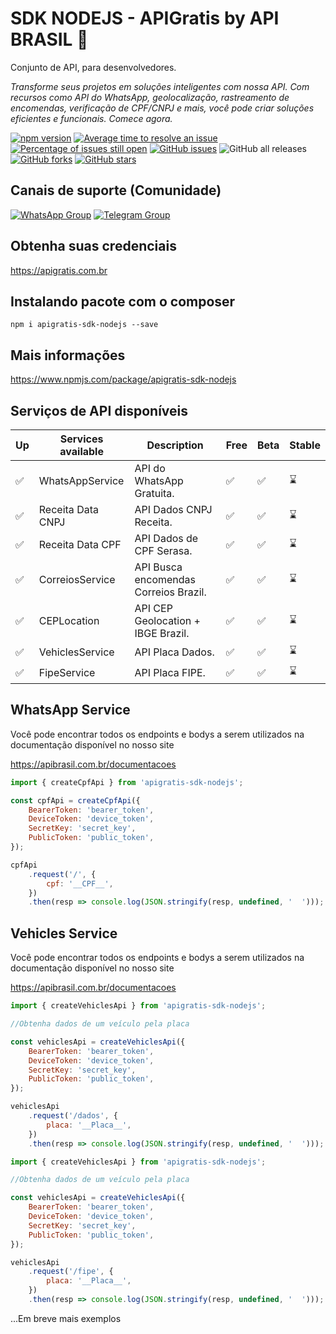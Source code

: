 # SDK NODEJS - APIGratis by API BRASIL 🚀

Conjunto de API, para desenvolvedores.

_Transforme seus projetos em soluções inteligentes com nossa API. Com recursos como API do WhatsApp, geolocalização, rastreamento de encomendas, verificação de CPF/CNPJ e mais, você pode criar soluções eficientes e funcionais. Comece agora._

[![npm version](https://img.shields.io/npm/v/apigratis-sdk-nodejs.svg?color=green)](https://www.npmjs.com/package/apigratis-sdk-nodejs)
[![Average time to resolve an issue](https://isitmaintained.com/badge/resolution/APIBrasil/apigratis-sdk-nodejs.svg)](https://isitmaintained.com/project/APIBrasil/apigratis-sdk-node 'Average time to resolve an issue')
[![Percentage of issues still open](https://isitmaintained.com/badge/open/APIBrasil/apigratis-sdk-nodejs.svg)](https://isitmaintained.com/project/APIBrasil/apigratis-sdk-node 'Percentage of issues still open')
<a href="https://github.com/APIBrasil/apigratis-sdk-node/issues" target="_blank"><img alt="GitHub issues" src="https://img.shields.io/github/issues/APIBrasil/apigratis-sdk-node"></a>
<img alt="GitHub all releases" src="https://img.shields.io/github/downloads/APIBrasil/apigratis-sdk-node/total">
<a href="https://github.com/APIBrasil/apigratis-sdk-node/network" target="_blank"><img alt="GitHub forks" src="https://img.shields.io/github/forks/APIBrasil/apigratis-sdk-node"></a>
<a href="https://github.com/APIBrasil/apigratis-sdk-node/stargazers" target="_blank"><img alt="GitHub stars" src="https://img.shields.io/github/stars/APIBrasil/apigratis-sdk-node"></a>

## Canais de suporte (Comunidade)

[![WhatsApp Group](https://img.shields.io/badge/WhatsApp-Group-25D366?logo=whatsapp)](https://chat.whatsapp.com/KsxrUGIPWvUBYAjI1ogaGs)
[![Telegram Group](https://img.shields.io/badge/Telegram-Group-32AFED?logo=telegram)](https://t.me/apigratisoficial)

## Obtenha suas credenciais

https://apigratis.com.br

## Instalando pacote com o composer

`npm i apigratis-sdk-nodejs --save`

## Mais informações

https://www.npmjs.com/package/apigratis-sdk-nodejs

## Serviços de API disponíveis

| Up  | Services available | Description                           | Free | Beta | Stable |
| --- | ------------------ | ------------------------------------- | ---- | ---- | ------ |
| ✅  | WhatsAppService    | API do WhatsApp Gratuita.             | ✅   | ✅   | ⌛     |
| ✅  | Receita Data CNPJ  | API Dados CNPJ Receita.               | ✅   | ✅   | ⌛     |
| ✅  | Receita Data CPF   | API Dados de CPF Serasa.              | ✅   | ✅   | ⌛     |
| ✅  | CorreiosService    | API Busca encomendas Correios Brazil. | ✅   | ✅   | ⌛     |
| ✅  | CEPLocation        | API CEP Geolocation + IBGE Brazil.    | ✅   | ✅   | ⌛     |
| ✅  | VehiclesService    | API Placa Dados.                      | ✅   | ✅   | ⌛     |
| ✅  | FipeService        | API Placa FIPE.                       | ✅   | ✅   | ⌛     |

## WhatsApp Service

Você pode encontrar todos os endpoints e bodys a serem utilizados na documentação disponível no nosso site

https://apibrasil.com.br/documentacoes

```javascript
import { createCpfApi } from 'apigratis-sdk-nodejs';

const cpfApi = createCpfApi({
	BearerToken: 'bearer_token',
	DeviceToken: 'device_token',
	SecretKey: 'secret_key',
	PublicToken: 'public_token',
});

cpfApi
	.request('/', {
		cpf: '__CPF__',
	})
	.then(resp => console.log(JSON.stringify(resp, undefined, '  ')));
```

## Vehicles Service

Você pode encontrar todos os endpoints e bodys a serem utilizados na documentação disponível no nosso site

https://apibrasil.com.br/documentacoes

```javascript
import { createVehiclesApi } from 'apigratis-sdk-nodejs';

//Obtenha dados de um veículo pela placa

const vehiclesApi = createVehiclesApi({
	BearerToken: 'bearer_token',
	DeviceToken: 'device_token',
	SecretKey: 'secret_key',
	PublicToken: 'public_token',
});

vehiclesApi
	.request('/dados', {
		placa: '__Placa__',
	})
	.then(resp => console.log(JSON.stringify(resp, undefined, '  ')));
```

```javascript
import { createVehiclesApi } from 'apigratis-sdk-nodejs';

//Obtenha dados de um veículo pela placa

const vehiclesApi = createVehiclesApi({
	BearerToken: 'bearer_token',
	DeviceToken: 'device_token',
	SecretKey: 'secret_key',
	PublicToken: 'public_token',
});

vehiclesApi
	.request('/fipe', {
		placa: '__Placa__',
	})
	.then(resp => console.log(JSON.stringify(resp, undefined, '  ')));
```

...Em breve mais exemplos